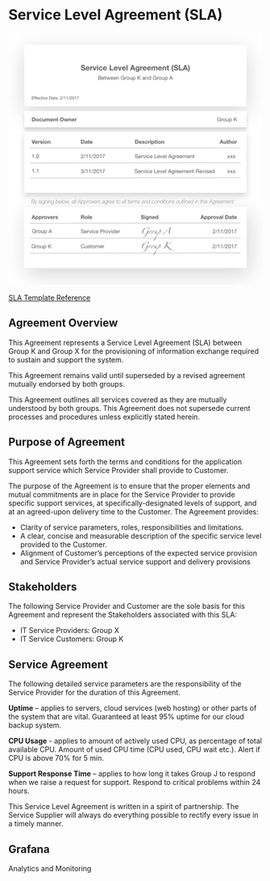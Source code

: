 # Service Level Agreement (SLA)

![Text](https://github.com/HakimiX/SLA/blob/master/Models/SLA%20-%20Model_update.jpg)

[SLA Template Reference](http://www.slatemplate.com/)

## Agreement Overview 

This Agreement represents a Service Level Agreement (SLA) between Group K and Group X for the provisioning of information exchange required to sustain and support the system. 

This Agreement remains valid until superseded by a revised agreement mutually endorsed by both groups. 

This Agreement outlines all services covered as they are mutually understood by both groups. This Agreement does not supersede current processes and procedures unless explicitly stated herein. 

## Purpose of Agreement 

This Agreement sets forth the terms and conditions for the application support service which Service Provider shall provide to Customer. 

The purpose of the Agreement is to ensure that the proper elements and mutual commitments are in place for the Service Provider to provide specific support services, at specifically-designated levels of support, and at an agreed-upon delivery time to the Customer. The Agreement provides:

* Clarity of service parameters, roles, responsibilities and limitations. 
* A clear, concise and measurable description of the specific service level provided to the Customer. 
* Alignment of Customer’s perceptions of the expected service provision and Service Provider’s actual service support and delivery provisions 

## Stakeholders 

The following Service Provider and Customer are the sole basis for this Agreement and represent the Stakeholders associated with this SLA:
* IT Service Providers: Group X
* IT Service Customers: Group K

## Service Agreement 

The following detailed service parameters are the responsibility of the Service Provider for the duration of this Agreement. 

__Uptime__ – applies to servers, cloud services (web hosting) or other parts of the system that are vital. Guaranteed at least 95% uptime for our cloud backup system. 

__CPU Usage__ - applies to amount of actively used CPU, as percentage of total available CPU. Amount of used CPU time (CPU used, CPU wait etc.). Alert if CPU is above 70% for 5 min. 

__Support Response Time__ – applies to how long it takes Group J to respond when we raise a request for support. Respond to critical problems within 24 hours. 

This Service Level Agreement is written in a spirit of partnership. The Service Supplier will always do everything possible to rectify every issue in a timely manner. 

## Grafana 

Analytics and Monitoring 


